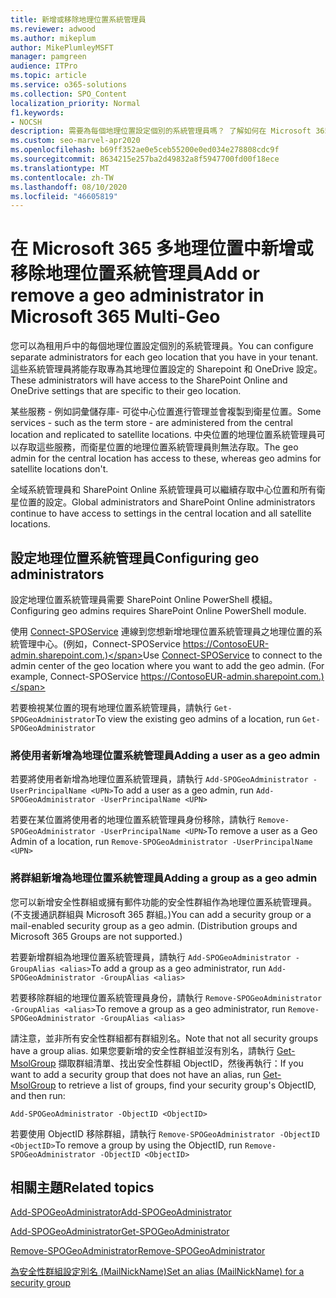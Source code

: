 ```yaml
---
title: 新增或移除地理位置系統管理員
ms.reviewer: adwood
ms.author: mikeplum
author: MikePlumleyMSFT
manager: pamgreen
audience: ITPro
ms.topic: article
ms.service: o365-solutions
ms.collection: SPO_Content
localization_priority: Normal
f1.keywords:
- NOCSH
description: 需要為每個地理位置設定個別的系統管理員嗎？ 了解如何在 Microsoft 365 多地理位置中新增或移除地理位置系統管理員。
ms.custom: seo-marvel-apr2020
ms.openlocfilehash: b69ff352ae0e5ceb55200e0ed034e278808cdc9f
ms.sourcegitcommit: 8634215e257ba2d49832a8f5947700fd00f18ece
ms.translationtype: MT
ms.contentlocale: zh-TW
ms.lasthandoff: 08/10/2020
ms.locfileid: "46605819"
---
```

# <a name="add-or-remove-a-geo-administrator-in-microsoft-365-multi-geo"></a><span data-ttu-id="6415e-104">在 Microsoft 365 多地理位置中新增或移除地理位置系統管理員</span><span class="sxs-lookup"><span data-stu-id="6415e-104">Add or remove a geo administrator in Microsoft 365 Multi-Geo</span></span>

<span data-ttu-id="6415e-105">您可以為租用戶中的每個地理位置設定個別的系統管理員。</span><span class="sxs-lookup"><span data-stu-id="6415e-105">You can configure separate administrators for each geo location that you have in your tenant.</span></span> <span data-ttu-id="6415e-106">這些系統管理員將能存取專為其地理位置設定的 Sharepoint 和 OneDrive 設定。</span><span class="sxs-lookup"><span data-stu-id="6415e-106">These administrators will have access to the SharePoint Online and OneDrive settings that are specific to their geo location.</span></span>

<span data-ttu-id="6415e-107">某些服務 - 例如詞彙儲存庫- 可從中心位置進行管理並會複製到衛星位置。</span><span class="sxs-lookup"><span data-stu-id="6415e-107">Some services - such as the term store - are administered from the central location and replicated to satellite locations.</span></span> <span data-ttu-id="6415e-108">中央位置的地理位置系統管理員可以存取這些服務，而衛星位置的地理位置系統管理員則無法存取。</span><span class="sxs-lookup"><span data-stu-id="6415e-108">The geo admin for the central location has access to these, whereas geo admins for satellite locations don't.</span></span>

<span data-ttu-id="6415e-109">全域系統管理員和 SharePoint Online 系統管理員可以繼續存取中心位置和所有衛星位置的設定。</span><span class="sxs-lookup"><span data-stu-id="6415e-109">Global administrators and SharePoint Online administrators continue to have access to settings in the central location and all satellite locations.</span></span>

## <a name="configuring-geo-administrators"></a><span data-ttu-id="6415e-110">設定地理位置系統管理員</span><span class="sxs-lookup"><span data-stu-id="6415e-110">Configuring geo administrators</span></span>

<span data-ttu-id="6415e-111">設定地理位置系統管理員需要 SharePoint Online PowerShell 模組。</span><span class="sxs-lookup"><span data-stu-id="6415e-111">Configuring geo admins requires SharePoint Online PowerShell module.</span></span>

<span data-ttu-id="6415e-112">使用 [Connect-SPOService](https://docs.microsoft.com/powershell/module/sharepoint-online/Connect-SPOService) 連線到您想新增地理位置系統管理員之地理位置的系統管理中心。(例如，Connect-SPOService  https://ContosoEUR-admin.sharepoint.com.)</span><span class="sxs-lookup"><span data-stu-id="6415e-112">Use [Connect-SPOService](https://docs.microsoft.com/powershell/module/sharepoint-online/Connect-SPOService) to connect to the admin center of the geo location where you want to add the geo admin. (For example, Connect-SPOService  https://ContosoEUR-admin.sharepoint.com.)</span></span>

<span data-ttu-id="6415e-113">若要檢視某位置的現有地理位置系統管理員，請執行 `Get-SPOGeoAdministrator`</span><span class="sxs-lookup"><span data-stu-id="6415e-113">To view the existing geo admins of a location, run `Get-SPOGeoAdministrator`</span></span>

### <a name="adding-a-user-as-a-geo-admin"></a><span data-ttu-id="6415e-114">將使用者新增為地理位置系統管理員</span><span class="sxs-lookup"><span data-stu-id="6415e-114">Adding a user as a geo admin</span></span>

<span data-ttu-id="6415e-115">若要將使用者新增為地理位置系統管理員，請執行 `Add-SPOGeoAdministrator -UserPrincipalName <UPN>`</span><span class="sxs-lookup"><span data-stu-id="6415e-115">To add a user as a geo admin, run `Add-SPOGeoAdministrator -UserPrincipalName <UPN>`</span></span>

<span data-ttu-id="6415e-116">若要在某位置將使用者的地理位置系統管理員身份移除，請執行 `Remove-SPOGeoAdministrator -UserPrincipalName <UPN>`</span><span class="sxs-lookup"><span data-stu-id="6415e-116">To remove a user as a Geo Admin of a location, run  `Remove-SPOGeoAdministrator -UserPrincipalName <UPN>`</span></span>

### <a name="adding-a-group-as-a-geo-admin"></a><span data-ttu-id="6415e-117">將群組新增為地理位置系統管理員</span><span class="sxs-lookup"><span data-stu-id="6415e-117">Adding a group as a geo admin</span></span>

<span data-ttu-id="6415e-118">您可以新增安全性群組或擁有郵件功能的安全性群組作為地理位置系統管理員。(不支援通訊群組與 Microsoft 365 群組。)</span><span class="sxs-lookup"><span data-stu-id="6415e-118">You can add a security group or a mail-enabled security group as a geo admin. (Distribution groups and Microsoft 365 Groups are not supported.)</span></span>

<span data-ttu-id="6415e-119">若要新增群組為地理位置系統管理員，請執行 `Add-SPOGeoAdministrator -GroupAlias <alias>`</span><span class="sxs-lookup"><span data-stu-id="6415e-119">To add a group as a geo administrator, run `Add-SPOGeoAdministrator -GroupAlias <alias>`</span></span>

<span data-ttu-id="6415e-120">若要移除群組的地理位置系統管理員身份，請執行 `Remove-SPOGeoAdministrator -GroupAlias <alias>`</span><span class="sxs-lookup"><span data-stu-id="6415e-120">To remove a group as a geo administrator, run `Remove-SPOGeoAdministrator -GroupAlias <alias>`</span></span>

<span data-ttu-id="6415e-121">請注意，並非所有安全性群組都有群組別名。</span><span class="sxs-lookup"><span data-stu-id="6415e-121">Note that not all security groups have a group alias.</span></span> <span data-ttu-id="6415e-122">如果您要新增的安全性群組並沒有別名，請執行 [Get-MsolGroup](https://docs.microsoft.com/powershell/module/msonline/get-msolgroup) 擷取群組清單、找出安全性群組 ObjectID，然後再執行：</span><span class="sxs-lookup"><span data-stu-id="6415e-122">If you want to add a security group that does not have an alias, run [Get-MsolGroup](https://docs.microsoft.com/powershell/module/msonline/get-msolgroup) to retrieve a list of groups, find your security group's ObjectID, and then run:</span></span>

`Add-SPOGeoAdministrator -ObjectID <ObjectID>`

<span data-ttu-id="6415e-123">若要使用 ObjectID 移除群組，請執行 `Remove-SPOGeoAdministrator -ObjectID <ObjectID>`</span><span class="sxs-lookup"><span data-stu-id="6415e-123">To remove a group by using the ObjectID, run `Remove-SPOGeoAdministrator -ObjectID <ObjectID>`</span></span>

## <a name="related-topics"></a><span data-ttu-id="6415e-124">相關主題</span><span class="sxs-lookup"><span data-stu-id="6415e-124">Related topics</span></span>

[<span data-ttu-id="6415e-125">Add-SPOGeoAdministrator</span><span class="sxs-lookup"><span data-stu-id="6415e-125">Add-SPOGeoAdministrator</span></span>](https://docs.microsoft.com/powershell/module/sharepoint-online/add-spogeoadministrator)

[<span data-ttu-id="6415e-126">Add-SPOGeoAdministrator</span><span class="sxs-lookup"><span data-stu-id="6415e-126">Get-SPOGeoAdministrator</span></span>](https://docs.microsoft.com/powershell/module/sharepoint-online/get-spogeoadministrator)

[<span data-ttu-id="6415e-127">Remove-SPOGeoAdministrator</span><span class="sxs-lookup"><span data-stu-id="6415e-127">Remove-SPOGeoAdministrator</span></span>](https://docs.microsoft.com/powershell/module/sharepoint-online/remove-spogeoadministrator)

[<span data-ttu-id="6415e-128">為安全性群組設定別名 (MailNickName)</span><span class="sxs-lookup"><span data-stu-id="6415e-128">Set an alias (MailNickName) for a security group</span></span>](https://docs.microsoft.com/powershell/module/azuread/set-azureadgroup)